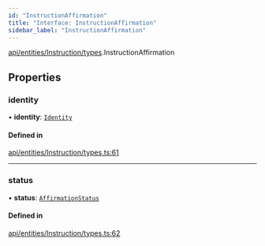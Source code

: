 ```yaml
---
id: "InstructionAffirmation"
title: "Interface: InstructionAffirmation"
sidebar_label: "InstructionAffirmation"
---
```


[api/entities/Instruction/types](../../../../../../modules/API/Entities/Instruction/Types/Types.md).InstructionAffirmation

## Properties

### identity

• **identity**: [`Identity`](../../../../../../classes/API/Entities/Identity/Identity.md)

#### Defined in

[api/entities/Instruction/types.ts:61](https://github.com/PolymeshAssociation/polymesh-sdk/blob/d4e2c127f/src/api/entities/Instruction/types.ts#L61)

___

### status

• **status**: [`AffirmationStatus`](../../../../../../enums/API/Entities/Instruction/Types/AffirmationStatus/AffirmationStatus.md)

#### Defined in

[api/entities/Instruction/types.ts:62](https://github.com/PolymeshAssociation/polymesh-sdk/blob/d4e2c127f/src/api/entities/Instruction/types.ts#L62)
